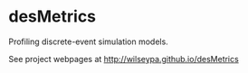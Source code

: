 desMetrics
==========

Profiling discrete-event simulation models.  

See project webpages at http://wilseypa.github.io/desMetrics
